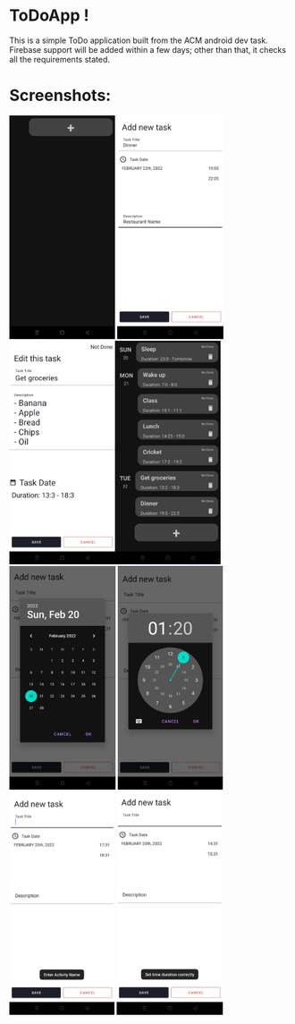 # ToDoApp !

This is a simple ToDo application built from the ACM android dev task.
Firebase support will be added within a few days; other than that, it checks all the requirements stated.


# Screenshots:
<img src="/Screenshots/todo_emptyactivity.jpeg" height="400px"/> <img src="/Screenshots/todo_newtask.jpeg" height="400px"/>
<img src="/Screenshots/todo_edittask.jpeg" height="400px"/><img src="/Screenshots/todo_fullactivity.jpeg" height="400px"/>
<img src="/Screenshots/todo_calendar.jpeg" height="400px"/>
<img src="/Screenshots/todo_clock.jpeg" height="400px"/>
<img src="Screenshots/todo_name_toast.jpeg" height="400px"/>
<img src="Screenshots/todo_time_toast.jpeg" height="400px"/>
